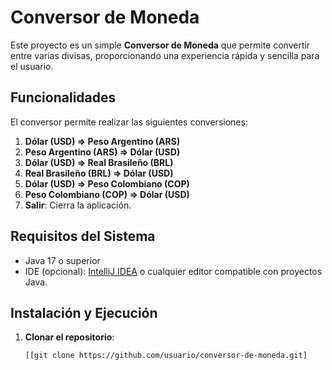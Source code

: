 # Conversor de Moneda

Este proyecto es un simple **Conversor de Moneda** que permite convertir entre varias divisas, proporcionando una experiencia rápida y sencilla para el usuario.

## Funcionalidades

El conversor permite realizar las siguientes conversiones:

1. **Dólar (USD) => Peso Argentino (ARS)**
2. **Peso Argentino (ARS) => Dólar (USD)**
3. **Dólar (USD) => Real Brasileño (BRL)**
4. **Real Brasileño (BRL) => Dólar (USD)**
5. **Dólar (USD) => Peso Colombiano (COP)**
6. **Peso Colombiano (COP) => Dólar (USD)**
7. **Salir**: Cierra la aplicación.

## Requisitos del Sistema

- Java 17 o superior
- IDE (opcional): [IntelliJ IDEA](https://www.jetbrains.com/idea/) o cualquier editor compatible con proyectos Java.

## Instalación y Ejecución

1. **Clonar el repositorio**:

   ```bash
   [[git clone https://github.com/usuario/conversor-de-moneda.git]
